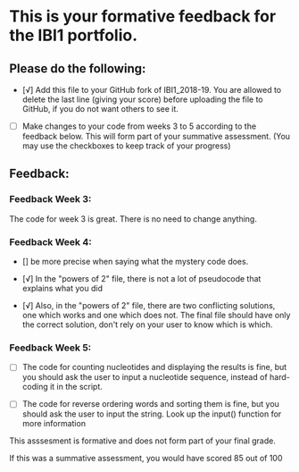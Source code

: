 # This is your formative feedback for the IBI1 portfolio.


## Please do the following:

- [√] Add this file to your GitHub fork of IBI1_2018-19. You are allowed to delete the last line (giving your score) before uploading the file to GitHub, if you do not want others to see it. 
- [ ] Make changes to your code from weeks 3 to 5 according to the feedback below. This will form part of your summative assessment. (You may use the checkboxes to keep track of your progress) 


## Feedback:

### Feedback Week 3:

The code for week 3 is great. There is no need to change anything.

### Feedback Week 4:

- [] be more precise when saying what the mystery code does.


- [√] In the "powers of 2" file, there is not a lot of pseudocode that explains what you did

- [√] Also, in the "powers of 2" file, there are two conflicting solutions, one which works and one which does not. The final file should have only the correct solution, don't rely on your user to know which is which.

### Feedback Week 5:


- [ ] The code for counting nucleotides and displaying the results is fine, but you should ask the user to input a nucleotide sequence, instead of hard-coding it in the script.

- [ ] The code for reverse ordering words and sorting them is fine, but you should ask the user to input the string. Look up the input() function for more information

This asssesment is formative and does not form part of your final grade. 

If this was a summative assessment, you would have scored 85 out of 100










